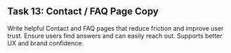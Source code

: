 ## Task 13: Contact / FAQ Page Copy

Write helpful Contact and FAQ pages that reduce friction and improve user trust. Ensure users find answers and can easily reach out. Supports better UX and brand confidence.
